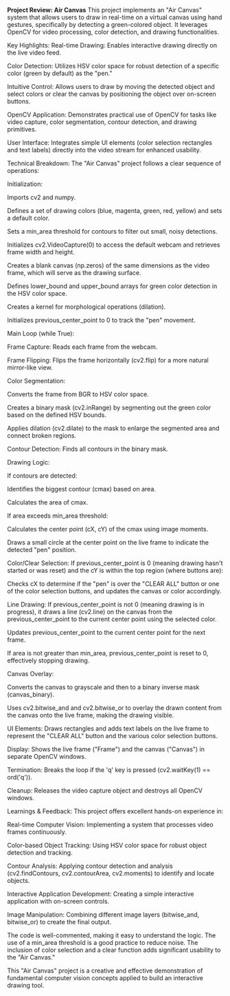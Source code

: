 **Project Review: Air Canvas**
This project implements an "Air Canvas" system that allows users to draw in real-time on a virtual canvas using hand gestures, specifically by detecting a green-colored object. It leverages OpenCV for video processing, color detection, and drawing functionalities.

Key Highlights:
Real-time Drawing: Enables interactive drawing directly on the live video feed.

Color Detection: Utilizes HSV color space for robust detection of a specific color (green by default) as the "pen."

Intuitive Control: Allows users to draw by moving the detected object and select colors or clear the canvas by positioning the object over on-screen buttons.

OpenCV Application: Demonstrates practical use of OpenCV for tasks like video capture, color segmentation, contour detection, and drawing primitives.

User Interface: Integrates simple UI elements (color selection rectangles and text labels) directly into the video stream for enhanced usability.

Technical Breakdown:
The "Air Canvas" project follows a clear sequence of operations:

Initialization:

Imports cv2 and numpy.

Defines a set of drawing colors (blue, magenta, green, red, yellow) and sets a default color.

Sets a min_area threshold for contours to filter out small, noisy detections.

Initializes cv2.VideoCapture(0) to access the default webcam and retrieves frame width and height.

Creates a blank canvas (np.zeros) of the same dimensions as the video frame, which will serve as the drawing surface.

Defines lower_bound and upper_bound arrays for green color detection in the HSV color space.

Creates a kernel for morphological operations (dilation).

Initializes previous_center_point to 0 to track the "pen" movement.

Main Loop (while True):

Frame Capture: Reads each frame from the webcam.

Frame Flipping: Flips the frame horizontally (cv2.flip) for a more natural mirror-like view.

Color Segmentation:

Converts the frame from BGR to HSV color space.

Creates a binary mask (cv2.inRange) by segmenting out the green color based on the defined HSV bounds.

Applies dilation (cv2.dilate) to the mask to enlarge the segmented area and connect broken regions.

Contour Detection: Finds all contours in the binary mask.

Drawing Logic:

If contours are detected:

Identifies the biggest contour (cmax) based on area.

Calculates the area of cmax.

If area exceeds min_area threshold:

Calculates the center point (cX, cY) of the cmax using image moments.

Draws a small circle at the center point on the live frame to indicate the detected "pen" position.

Color/Clear Selection: If previous_center_point is 0 (meaning drawing hasn't started or was reset) and the cY is within the top region (where buttons are):

Checks cX to determine if the "pen" is over the "CLEAR ALL" button or one of the color selection buttons, and updates the canvas or color accordingly.

Line Drawing: If previous_center_point is not 0 (meaning drawing is in progress), it draws a line (cv2.line) on the canvas from the previous_center_point to the current center point using the selected color.

Updates previous_center_point to the current center point for the next frame.

If area is not greater than min_area, previous_center_point is reset to 0, effectively stopping drawing.

Canvas Overlay:

Converts the canvas to grayscale and then to a binary inverse mask (canvas_binary).

Uses cv2.bitwise_and and cv2.bitwise_or to overlay the drawn content from the canvas onto the live frame, making the drawing visible.

UI Elements: Draws rectangles and adds text labels on the live frame to represent the "CLEAR ALL" button and the various color selection buttons.

Display: Shows the live frame ("Frame") and the canvas ("Canvas") in separate OpenCV windows.

Termination: Breaks the loop if the 'q' key is pressed (cv2.waitKey(1) == ord('q')).

Cleanup: Releases the video capture object and destroys all OpenCV windows.

Learnings & Feedback:
This project offers excellent hands-on experience in:

Real-time Computer Vision: Implementing a system that processes video frames continuously.

Color-based Object Tracking: Using HSV color space for robust object detection and tracking.

Contour Analysis: Applying contour detection and analysis (cv2.findContours, cv2.contourArea, cv2.moments) to identify and locate objects.

Interactive Application Development: Creating a simple interactive application with on-screen controls.

Image Manipulation: Combining different image layers (bitwise_and, bitwise_or) to create the final output.

The code is well-commented, making it easy to understand the logic. The use of a min_area threshold is a good practice to reduce noise. The inclusion of color selection and a clear function adds significant usability to the "Air Canvas."

This "Air Canvas" project is a creative and effective demonstration of fundamental computer vision concepts applied to build an interactive drawing tool.
